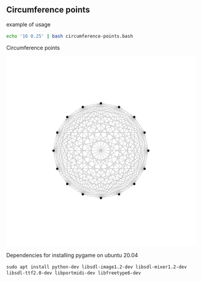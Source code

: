 ## Circumference points

example of usage

```bash
echo '16 0.25' | bash circumference-points.bash
```

Circumference points

![Circumference points](./full-circle.png "Circumference points")

Dependencies for installing pygame on ubuntu 20.04

```shell
sudo apt install python-dev libsdl-image1.2-dev libsdl-mixer1.2-dev libsdl-ttf2.0-dev libportmidi-dev libfreetype6-dev
```
